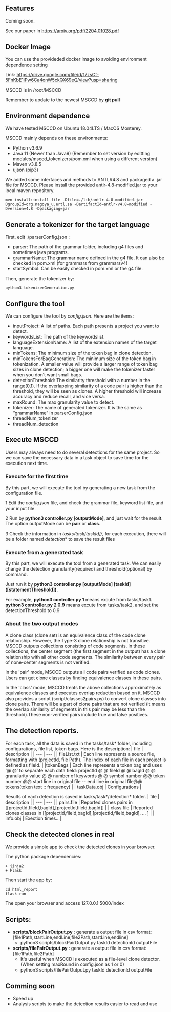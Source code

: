 ## Features

Coming soon.

See our paper in https://arxiv.org/pdf/2204.01028.pdf 

## Docker Image

You can use the provideded docker image to avoiding environment dependence setting

Link: https://drive.google.com/file/d/17zsCf-5FnKbE1iPw6Ca4onW5ckQX69eQ/view?usp=sharing 

MSCCD is in /root/MSCCD 

Remember to update to the newest MSCCD by **git pull**

## Environment dependence

We have tested MSCCD on Ubuntu 18.04LTS / MacOS Monterey. 

MSCCD mainly depends on these environments:
+ Python v3.6.9
+ Java 11 (Newer than Java9) (Remember to set version by editting modules/msccd_tokenizers/pom.xml when using a different version)
+ Maven v3.8.5
+ ujson (pip3)

We added some interfaces and methods to ANTLR4.8 and packaged a .jar file for MSCCD. Please install the provided antlr-4.8-modified.jar to your local maven repository. 

    mvn install:install-file -Dfile=./lib/antlr-4.8-modified.jar -DgroupId=org.nagoya_u.ertl.sa -DartifactId=antlr-v4.8-modified -Dversion=4.8 -Dpackaging=jar 

## Generate a tokenizer for the target language

First, edit ./parserConfig.json :
+ parser: The path of the grammar folder, including g4 files and sometimes java programs.
+ grammarName: The grammar name defined in the g4 file. It can also be checked in pom.xml (for grammars from grammarsv4)
+ startSymbol: Can be easily checked in pom.xml or the g4 file.

Then, generate the tokenizer by:

    python3 tokenizerGeneration.py 


## Configure the tool

We can configure the tool by *config.json*. Here are the items:

+ inputProject: A list of paths. Each path presents a project you want to detect.
+ keywordsList: The path of the keywordslist.
+ languageExtensionName: A list of the extension names of the target language.
+ minTokens: The minimum size of the token bag in clone detection.
+ minTokensForBagGeneration: The minimum size of the token bag in tokenization. A smaller value will provide a larger range of token bag sizes in clone detection; a bigger one will make the tokenizer faster when you don’t want small bags.
+ detectionThreshold: The similarity threshold with a number in the range(0,1). If the overlapping similarity of a code pair is higher than the threshold, they will be seen as clones. A higher threshold will increase accuracy and reduce recall, and vice versa.
+ maxRound: The max granularity value to detect.
+ tokenizer: The name of generated tokenizer. It is the same as “grammarName” in parserConfig.json
+ threadNum_tokenizer
+ threadNum_detection


## Execute MSCCD

Users may always need to do several detections for the same project. So we can save the necessary data in a task object to save time for the execution next time.

### Execute for the first time
By this part, we will execute the tool by generating a new task from the configuration file.

1 Edit the *config.json* file, and check the grammar file, keyword list file, and your input file.

2 Run by **python3 controller.py [outputMode]**, and just wait for the result. The option outputMode can be **pair** or **class**.

3 Check the information in *tasks/task[taskId]/*, for each execution, there will be a folder named *detection** to save the result files

### Execute from a generated task
By this part, we will execute the tool from a generated task. We can easily change the detection granularity(required) and threshold(optional) by command.

Just run it by **python3 controller.py [outputMode] [taskId] ([statementThreshold])**. 

For example, **python3 controller.py 1** means excute from tasks/task1. **python3 controller.py 2 0.9** means excute from tasks/task2, and set the detectionThreshold to 0.9

### About the two output modes

A clone class (clone set) is an equivalence class of the code clone relationship. 
However, the Type-3 clone relationship is not transitive. 
MSCCD outputs collections consisting of code segments.
In these collections, the center segment (the first segment in the output) has a clone relationship with all other code segments. The similarity between every pair of none-center segments is not verified. 

In the 'pair' mode, MSCCD outputs all code pairs verified as code clones. Users can get clone classes by finding equivalence classes in these pairs.

In the 'class' mode, MSCCD treats the above collections approximately as equivalence classes and executes overlap reduction based on it. MSCCD also provides a script (script/classes2pairs.py) to convert clone classes into clone pairs. There will be a part of clone pairs that are not verified (it means the overlap similarity of segments in this pair may be less than the threshold).These non-verified pairs include true and false positives.

## The detection reports.

 For each task, all the data is saved in the tasks/task* folder, including configurations, file list, token bags. Here is the description:
 | file | description |
 | --- | --- |
 | fileList.txt | Each line represents a source file, formatting with (projectId, file Path). The index of each file in each project is defined as fileId. |
 |tokenBags | Each line represents a token bag and uses '@ @' to separate each data field: projectId @ @ fileId @ @ bagId @ @ granularity value @ @ number of keywords @ @ symbol number @@ token number @@ start line in original file -- end line in original file@@ tokens(token text :: frequency) |
 | taskData.obj | Configurations |

 Results of each detection is saved in tasks/task*/detection* folder. 
 | file | description |
 | --- | --- |
 | pairs.file | Reported clones pairs in [[projectId,fileId,bagId],[projectId,fileId,bagId]] |
  | class.file | Reported clones classes in [[projectId,fileId,bagId],[projectId,fileId,bagId], ... ] |
 | info.obj | Exection times...|

## Check the detected clones in real

We provide a simple app to check the detected clones in your browser. 

The python package dependencies:
```
+ jinja2 
+ Flask
```

Then start the app by:
```
cd html_report
flask run
```

The open your browser and access 127.0.0.1:5000/index 

## Scripts:

+ **scripts/blockPairOutput.py** : generate a output file in csv format: [file1Path,startLine,endLine,file2Path,startLine,endline]
  + python3 scripts/blockPairOutput.py taskId detectionId outputFile   
+ **scripts/filePairOutput.py** : generate a output file in csv format: [file1Path,file2Path]
  + It's useful when MSCCD is executed as a file-level clone detector. (When setting maxRound in config.json as 1 or 0)
  + python3 scripts/filePairOutput.py taskId detectionId outputFile   

## Comming soon

+ Speed up 
+ Analysis scripts to make the detection results easier to read and use
